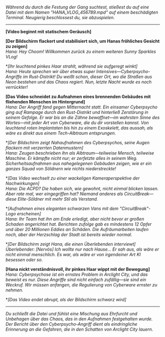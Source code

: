 _Während du durch die Festung der Gang suchtest, stießest du auf eine Datei mit dem Namen "HANA_VLOG_456789.mpd" auf einem beschädigten Terminal. Neugierig beschlossest du, sie abzuspielen._

---

**[Video beginnt mit statischem Geräusch]**

**[Der Bildschirm flackert und stabilisiert sich, um Hanas fröhliches Gesicht zu zeigen]**  
_Hana: Hey Choom! Willkommen zurück zu einem weiteren Sunny Sparkles VLog!_

\*_[Ihr leuchtend pinkes Haar strahlt, während sie aufgeregt winkt]_  
_Hana: Heute sprechen wir über etwas super Intensives—Cyberpsycho-Angriffe im Rust-Distrikt! Du weißt schon, dieser Ort, wo die Straßen aus Neon bestehen und das Chaos regiert. Nun, letzte Nacht wurde es noch verrückter!_

**[Das Video schneidet zu Aufnahmen eines brennenden Gebäudes mit fliehenden Menschen im Hintergrund]**  
_Hana: Der Angriff fand gegen Mitternacht statt. Ein einsamer Cyberpsycho ging auf Rampage durch den Rust-Distrikt und hinterließ Zerstörung in seinem Gefolge. Er war bis an die Zähne bewaffnet—im wahrsten Sinne des Wortes—mit jeder Art von Cyberware, die du dir vorstellen kannst. Von leuchtend roten Implantaten bis hin zu einem Exoskelett, das aussah, als wäre es direkt aus einem Tech-Albtraum entsprungen._

\*_[Der Bildschirm zeigt Nahaufnahmen des Cyberpsychos, seine Augen flackern mit verzerrten Datenmustern]_  
*Hana: Zeugen beschrieben ihn als Albtraum—teilweise Mensch, teilweise Maschine. Er kämpfte nicht nur; er *zerfetzte* alles in seinem Weg. Sicherheitsaufnahmen aus nahegelegenen Gebäuden zeigen, wie er ein ganzes Squad von Söldnern wie nichts niederstreckte!*

\*_[Das Video wechselt zu einer wackeligen Kameraperspektive der Nachwirkungen]_  
_Hana: Die ACPD? Die haben sich, wie gewohnt, nicht einmal blicken lassen. Aber rate mal, wer eingegriffen hat? Niemand anderes als CircuitBreak—diese Elite-Söldner mit mehr Stil als Verstand._

\*_[Aufnahmen eines eleganten schwarzen Vans mit dem "CircuitBreak"-Logo erscheinen]_  
_Hana: Ihr Team hat ihn am Ende erledigt, aber nicht bevor er großen Schaden angerichtet hat. Berichten zufolge gab es mindestens 12 Opfer und über 20 Millionen Eddies an Schäden. Die Aufräumarbeiten laufen noch, aber der Herzschlag der Stadt ist bereits wieder normal._

\*_[Der Bildschirm zeigt Hana, die einen Überlebenden interviewt]_  
_Überlebender: [Nervös] Ich wollte nur nach Hause… Er sah aus, als wäre er nicht einmal menschlich. Es war, als wäre er von irgendeiner Art KI besessen oder so._

**[Hana nickt verständnisvoll, ihr pinkes Haar wippt mit der Bewegung]**  
_Hana: Cyberpsychose ist ein ernstes Problem in Arclight City, und das beweist es nur. Diese Angriffe sind nicht einfach zufällig—sie sind ein Weckruf. Wir müssen anfangen, die Regulierung von Cyberware ernster zu nehmen._

\*_[Das Video endet abrupt, als der Bildschirm schwarz wird]_

---

_Du schließt die Datei und fühlst eine Mischung aus Ehrfurcht und Unbehagen über das Chaos, das in den Aufnahmen festgehalten wurde. Der Bericht über den Cyberpsycho-Angriff dient als eindringliche Erinnerung an die Gefahren, die in den Schatten von Arclight City lauern._
